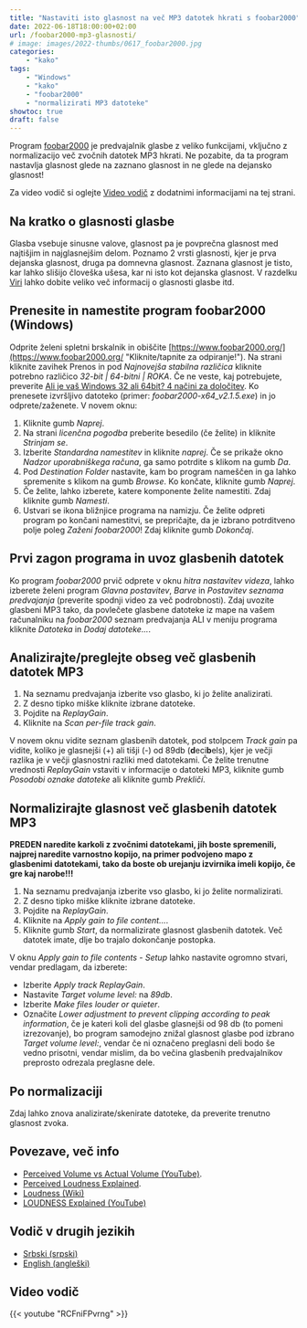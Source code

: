```yaml
---
title: "Nastaviti isto glasnost na več MP3 datotek hkrati s foobar2000"
date: 2022-06-18T18:00:00+02:00
url: /foobar2000-mp3-glasnosti/
# image: images/2022-thumbs/0617_foobar2000.jpg
categories:
    - "kako"
tags:
    - "Windows"
    - "kako"
    - "foobar2000"
    - "normalizirati MP3 datoteke"
showtoc: true
draft: false
---
```


Program [foobar2000](https://www.foobar2000.org/ "Kliknite/tapnite, da odprete spletno stran!") je predvajalnik glasbe z veliko funkcijami, vključno z normalizacijo več zvočnih datotek MP3 hkrati. Ne pozabite, da ta program nastavlja glasnost glede na zaznano glasnost in ne glede na dejansko glasnost!

Za video vodič si oglejte [Video vodič](#video-vodič "Kliknite/tapnite se, da odprete ta razdelek!") z dodatnimi informacijami na tej strani.

## Na kratko o glasnosti glasbe

Glasba vsebuje sinusne valove, glasnost pa je povprečna glasnost med najtišjim in najglasnejšim delom. Poznamo 2 vrsti glasnosti, kjer je prva dejanska glasnost, druga pa domnevna glasnost. Zaznana glasnost je tisto, kar lahko slišijo človeška ušesa, kar ni isto kot dejanska glasnost. V razdelku [Viri](#viri "Kliknite/tapnite, da odprete ta razdelek!") lahko dobite veliko več informacij o glasnosti glasbe itd.

## Prenesite in namestite program foobar2000 (Windows)

Odprite želeni spletni brskalnik in obiščite [https://www.foobar2000.org/](https://www.foobar2000.org/ "Kliknite/tapnite za odpiranje!"). Na strani kliknite zavihek Prenos in pod *Najnovejša stabilna različica* kliknite potrebno različico *32-bit | 64-bitni | ROKA*. Če ne veste, kaj potrebujete, preverite [Ali je vaš Windows 32 ali 64bit? 4 načini za določitev](https://www.youtube.com/watch?v=RdnbCTC5Xsg "Kliknite/tapnite za odpiranje!"). Ko prenesete izvršljivo datoteko (primer: *foobar2000-x64_v2.1.5.exe*) in jo odprete/zaženete. V novem oknu:

1. Kliknite gumb *Naprej*.
2. Na strani *licenčna pogodba* preberite besedilo (če želite) in kliknite *Strinjam se*.
3. Izberite *Standardna namestitev* in kliknite *naprej*. Če se prikaže okno *Nadzor uporabniškega računa*, ga samo potrdite s klikom na gumb *Da*.
4. Pod *Destination Folder* nastavite, kam bo program nameščen in ga lahko spremenite s klikom na gumb *Browse*. Ko končate, kliknite gumb *Naprej*.
5. Če želite, lahko izberete, katere komponente želite namestiti. Zdaj kliknite gumb *Namesti*.
6. Ustvari se ikona bližnjice programa na namizju. Če želite odpreti program po končani namestitvi, se prepričajte, da je izbrano potrditveno polje poleg *Zaženi foobar2000*! Zdaj kliknite gumb *Dokončaj*.

## Prvi zagon programa in uvoz glasbenih datotek

Ko program *foobar2000* prvič odprete v oknu *hitra nastavitev videza*, lahko izberete želeni program *Glavna postavitev*, *Barve* in *Postavitev seznama predvajanja* (preverite spodnji video za več podrobnosti). Zdaj uvozite glasbeni MP3 tako, da povlečete glasbene datoteke iz mape na vašem računalniku na *foobar2000* seznam predvajanja ALI v meniju programa kliknite *Datoteka* in *Dodaj datoteke...*.

## Analizirajte/preglejte obseg več glasbenih datotek MP3

1. Na seznamu predvajanja izberite vso glasbo, ki jo želite analizirati.
2. Z desno tipko miške kliknite izbrane datoteke.
3. Pojdite na *ReplayGain*.
4. Kliknite na *Scan per-file track gain*.

V novem oknu vidite seznam glasbenih datotek, pod stolpcem *Track gain* pa vidite, koliko je glasnejši (+) ali tišji (-) od 89db (**d**eci**b**els), kjer je večji razlika je v večji glasnostni razliki med datotekami. Če želite trenutne vrednosti *ReplayGain* vstaviti v informacije o datoteki MP3, kliknite gumb *Posodobi oznake datoteke* ali kliknite gumb *Prekliči*.

## Normalizirajte glasnost več glasbenih datotek MP3

**PREDEN naredite karkoli z zvočnimi datotekami, jih boste spremenili, najprej naredite varnostno kopijo, na primer podvojeno mapo z glasbenimi datotekami, tako da boste ob urejanju izvirnika imeli kopijo, če gre kaj narobe!!!**

1. Na seznamu predvajanja izberite vso glasbo, ki jo želite normalizirati.
2. Z desno tipko miške kliknite izbrane datoteke.
3. Pojdite na *ReplayGain*.
4. Kliknite na *Apply gain to file content...*.
5. Kliknite gumb *Start*, da normalizirate glasnost glasbenih datotek. Več datotek imate, dlje bo trajalo dokončanje postopka.

V oknu *Apply gain to file contents - Setup* lahko nastavite ogromno stvari, vendar predlagam, da izberete:
- Izberite *Apply track ReplayGain*.
- Nastavite *Target volume level:* na *89db*.
- Izberite *Make files louder or quieter*.
- Označite *Lower adjustment to prevent clipping according to peak information*, če je kateri koli del glasbe glasnejši od 98 db (to pomeni izrezovanje), bo program samodejno znižal glasnost glasbe pod izbrano *Target volume level:*, vendar če ni označeno preglasni deli bodo še vedno prisotni, vendar mislim, da bo večina glasbenih predvajalnikov preprosto odrezala preglasne dele.

## Po normalizaciji

Zdaj lahko znova analizirate/skenirate datoteke, da preverite trenutno glasnost zvoka.

## Povezave, več info

- [Perceived Volume vs Actual Volume (YouTube)](https://www.youtube.com/watch?v=5SQFV8fv0Ho "Click/tap to open!").
- [Perceived Loudness Explained](https://www.blackghostaudio.com/blog/perceived-loudness-explained "Click/tap to open!").
- [Loudness (Wiki)](https://en.wikipedia.org/wiki/Loudness "Click/tap to open!")
- [LOUDNESS Explained (YouTube)](https://www.youtube.com/watch?v=rRsxwDd59kc "Click/tap to open!")

## Vodič v drugih jezikih

- [Srbski (srpski)](/foobar2000-mp3-glasnoca/ "Kliknite/tapnite da otvorite! Kliknite/tapnite da odprete!")
- [English (angleški)](foobar2000-mp3-volume "Click/tap to open! Kliknite/tapnite da odprete!")

## Video vodič

{{< youtube "RCFniFPvrng" >}}